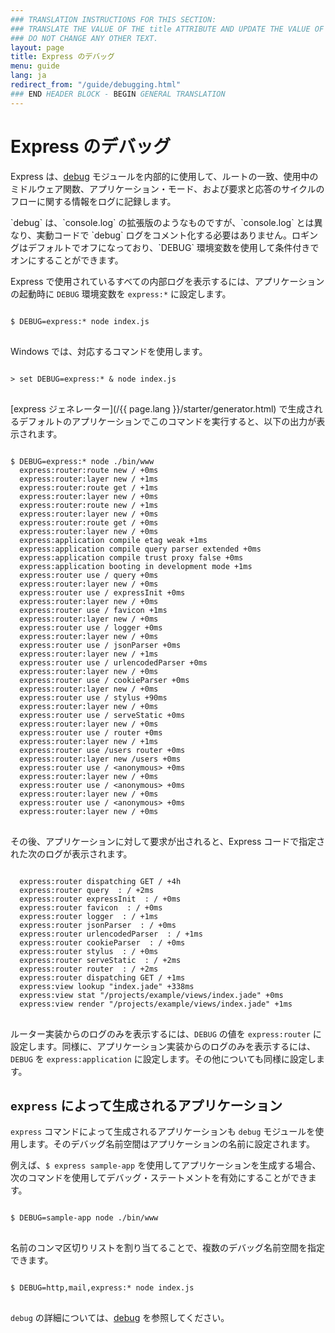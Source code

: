 ```yaml
---
### TRANSLATION INSTRUCTIONS FOR THIS SECTION:
### TRANSLATE THE VALUE OF THE title ATTRIBUTE AND UPDATE THE VALUE OF THE lang ATTRIBUTE.
### DO NOT CHANGE ANY OTHER TEXT.
layout: page
title: Express のデバッグ
menu: guide
lang: ja
redirect_from: "/guide/debugging.html"
### END HEADER BLOCK - BEGIN GENERAL TRANSLATION
---
```


# Express のデバッグ

Express は、[debug](https://www.npmjs.com/package/debug) モジュールを内部的に使用して、ルートの一致、使用中のミドルウェア関数、アプリケーション・モード、および要求と応答のサイクルのフローに関する情報をログに記録します。

<div class="doc-box doc-info" markdown="1">
`debug` は、`console.log` の拡張版のようなものですが、`console.log` とは異なり、実動コードで `debug` ログをコメント化する必要はありません。ロギングはデフォルトでオフになっており、`DEBUG` 環境変数を使用して条件付きでオンにすることができます。
</div>

Express で使用されているすべての内部ログを表示するには、アプリケーションの起動時に `DEBUG` 環境変数を `express:*` に設定します。

<pre>
<code class="language-sh" translate="no">
$ DEBUG=express:* node index.js
</code>
</pre>

Windows では、対応するコマンドを使用します。

<pre>
<code class="language-sh" translate="no">
> set DEBUG=express:* & node index.js
</code>
</pre>

[express ジェネレーター](/{{ page.lang }}/starter/generator.html) で生成されるデフォルトのアプリケーションでこのコマンドを実行すると、以下の出力が表示されます。

<pre>
<code class="language-sh" translate="no">
$ DEBUG=express:* node ./bin/www
  express:router:route new / +0ms
  express:router:layer new / +1ms
  express:router:route get / +1ms
  express:router:layer new / +0ms
  express:router:route new / +1ms
  express:router:layer new / +0ms
  express:router:route get / +0ms
  express:router:layer new / +0ms
  express:application compile etag weak +1ms
  express:application compile query parser extended +0ms
  express:application compile trust proxy false +0ms
  express:application booting in development mode +1ms
  express:router use / query +0ms
  express:router:layer new / +0ms
  express:router use / expressInit +0ms
  express:router:layer new / +0ms
  express:router use / favicon +1ms
  express:router:layer new / +0ms
  express:router use / logger +0ms
  express:router:layer new / +0ms
  express:router use / jsonParser +0ms
  express:router:layer new / +1ms
  express:router use / urlencodedParser +0ms
  express:router:layer new / +0ms
  express:router use / cookieParser +0ms
  express:router:layer new / +0ms
  express:router use / stylus +90ms
  express:router:layer new / +0ms
  express:router use / serveStatic +0ms
  express:router:layer new / +0ms
  express:router use / router +0ms
  express:router:layer new / +1ms
  express:router use /users router +0ms
  express:router:layer new /users +0ms
  express:router use / &lt;anonymous&gt; +0ms
  express:router:layer new / +0ms
  express:router use / &lt;anonymous&gt; +0ms
  express:router:layer new / +0ms
  express:router use / &lt;anonymous&gt; +0ms
  express:router:layer new / +0ms
</code>
</pre>

その後、アプリケーションに対して要求が出されると、Express コードで指定された次のログが表示されます。

<pre>
<code class="language-sh" translate="no">
  express:router dispatching GET / +4h
  express:router query  : / +2ms
  express:router expressInit  : / +0ms
  express:router favicon  : / +0ms
  express:router logger  : / +1ms
  express:router jsonParser  : / +0ms
  express:router urlencodedParser  : / +1ms
  express:router cookieParser  : / +0ms
  express:router stylus  : / +0ms
  express:router serveStatic  : / +2ms
  express:router router  : / +2ms
  express:router dispatching GET / +1ms
  express:view lookup "index.jade" +338ms
  express:view stat "/projects/example/views/index.jade" +0ms
  express:view render "/projects/example/views/index.jade" +1ms
</code>
</pre>

ルーター実装からのログのみを表示するには、`DEBUG` の値を `express:router` に設定します。同様に、アプリケーション実装からのログのみを表示するには、`DEBUG` を `express:application` に設定します。その他についても同様に設定します。

## `express` によって生成されるアプリケーション

`express` コマンドによって生成されるアプリケーションも `debug` モジュールを使用します。そのデバッグ名前空間はアプリケーションの名前に設定されます。

例えば、`$ express sample-app` を使用してアプリケーションを生成する場合、次のコマンドを使用してデバッグ・ステートメントを有効にすることができます。

<pre>
<code class="language-sh" translate="no">
$ DEBUG=sample-app node ./bin/www
</code>
</pre>

名前のコンマ区切りリストを割り当てることで、複数のデバッグ名前空間を指定できます。

<pre>
<code class="language-sh" translate="no">
$ DEBUG=http,mail,express:* node index.js
</code>
</pre>

`debug` の詳細については、[debug](https://www.npmjs.com/package/debug) を参照してください。
